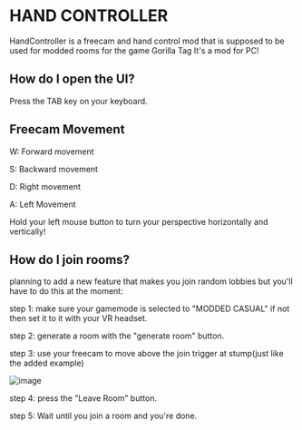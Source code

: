 # HAND CONTROLLER

HandController is a freecam and hand control mod that is supposed to be used for modded rooms for the game Gorilla Tag
It's a mod for PC!

## How do I open the UI?
Press the TAB key on your keyboard.

## Freecam Movement

W: Forward movement

S: Backward movement

D: Right movement

A: Left Movement


Hold your left mouse button to turn your perspective horizontally and vertically!

## How do I join rooms?
planning to add a new feature that makes you join random lobbies but you'll have to do this at the moment:

step 1: make sure your gamemode is selected  to "MODDED CASUAL" if not then set it to it with your VR headset.

step 2: generate a room with the "generate room" button.

step 3: use your freecam to move above the join trigger at stump(just like the added example)

![image](https://github.com/user-attachments/assets/de7ddeb5-66e6-4fbf-b5af-0c4e28131ccb)



step 4: press the "Leave Room" button.

step 5: Wait until you join a room and you're done.

